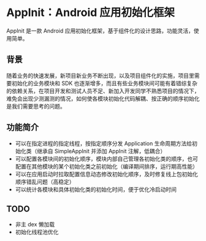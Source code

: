 # AppInit：Android 应用初始化框架

AppInit 是一款 Android 应用初始化框架，基于组件化的设计思路，功能灵活，使用简单。


## 背景

随着业务的快速发展，新项目新业务不断出现，以及项目组件化的实施，项目里需要初始化的业务模块和 SDK 也逐渐增多，而且有些业务模块间可能有着错综复杂的依赖关系，在项目开发和测试人员不足、新加入开发同学不熟悉项目的情况下，难免会出现少测漏测的情况，如何使各模块初始化代码解耦、按正确的顺序初始化是我们需要思考的问题。

## 功能简介

* 可以在指定进程的指定线程，按指定顺序分发 Application 生命周期方法给初始化类（继承自 SimpleAppInit 并添加 AppInit 注解，低耦合）
* 可以配置各模块间的初始化顺序，模块内部自己管理各初始化类的顺序，也可配置在其他模块的某个初始化类之前初始化（编译期间排序，运行期高性能）
* 可以在应用启动时拉取配置信息动态修改初始化顺序，及时修复线上包初始化顺序错乱问题（高稳定）
* 可以统计各模块和具体初始化类的初始化时间，便于优化冷启动时间

## TODO

* 非主 dex 懒加载
* 初始化线程池优化

